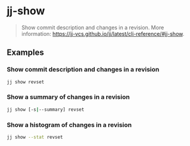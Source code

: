# jj-show

> Show commit description and changes in a revision. More information: <https://jj-vcs.github.io/jj/latest/cli-reference/#jj-show>.

## Examples

### Show commit description and changes in a revision

```bash
jj show revset
```

### Show a summary of changes in a revision

```bash
jj show [-s|--summary] revset
```

### Show a histogram of changes in a revision

```bash
jj show --stat revset
```
